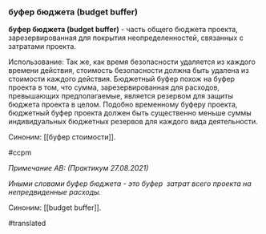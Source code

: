 ### буфер бюджета (budget buffer)

**буфер бюджета (budget buffer)** - часть общего бюджета проекта, зарезервированная для покрытия неопределенностей, связанных с затратами проекта.

Использование: Так же, как время безопасности удаляется из каждого времени действия, стоимость безопасности должна быть удалена из стоимости каждого действия. Бюджетный буфер похож на буфер проекта в том, что сумма, зарезервированная для расходов, превышающих предполагаемые, является резервом для защиты бюджета проекта в целом. Подобно временному буферу проекта, бюджетный буфер проекта должен быть существенно меньше суммы индивидуальных бюджетных резервов для каждого вида деятельности.

Синоним: [[буфер стоимости]].

#ccpm

*Примечание АВ: (Практикум 27.08.2021)*

*Иными словами буфер бюджета - это буфер  затрат всего проекта на непредвиденные расходы.*

Синоним: [[budget buffer]].

#translated
